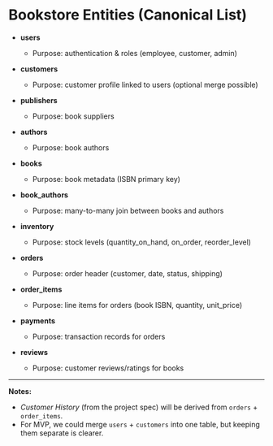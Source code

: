# Bookstore Entities (Canonical List)

- **users**
  - Purpose: authentication & roles (employee, customer, admin)

- **customers**
  - Purpose: customer profile linked to users (optional merge possible)

- **publishers**
  - Purpose: book suppliers

- **authors**
  - Purpose: book authors

- **books**
  - Purpose: book metadata (ISBN primary key)

- **book_authors**
  - Purpose: many-to-many join between books and authors

- **inventory**
  - Purpose: stock levels (quantity_on_hand, on_order, reorder_level)

- **orders**
  - Purpose: order header (customer, date, status, shipping)

- **order_items**
  - Purpose: line items for orders (book ISBN, quantity, unit_price)

- **payments**
  - Purpose: transaction records for orders

- **reviews**
  - Purpose: customer reviews/ratings for books

---

**Notes:**  
- *Customer History* (from the project spec) will be derived from `orders` + `order_items`.  
- For MVP, we could merge `users` + `customers` into one table, but keeping them separate is clearer.  
